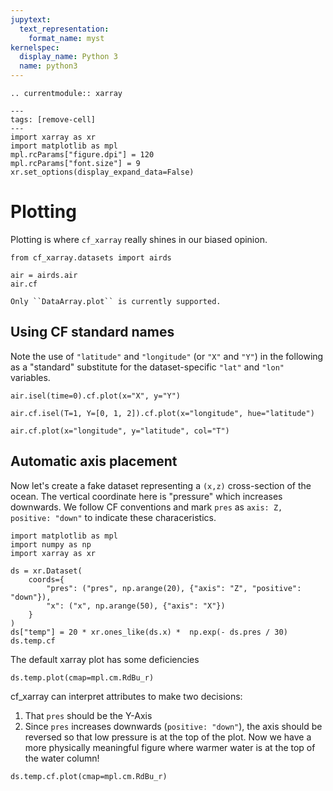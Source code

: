 ```yaml
---
jupytext:
  text_representation:
    format_name: myst
kernelspec:
  display_name: Python 3
  name: python3
---
```


```{eval-rst}
.. currentmodule:: xarray
```

```{code-cell}
---
tags: [remove-cell]
---
import xarray as xr
import matplotlib as mpl
mpl.rcParams["figure.dpi"] = 120
mpl.rcParams["font.size"] = 9
xr.set_options(display_expand_data=False)
```

# Plotting

Plotting is where `cf_xarray` really shines in our biased opinion.

```{code-cell}
from cf_xarray.datasets import airds

air = airds.air
air.cf
```

```{tip}
Only ``DataArray.plot`` is currently supported.
```

## Using CF standard names

Note the use of `"latitude"` and `"longitude"` (or `"X"` and `"Y"`) in the following as a "standard" substitute for the dataset-specific `"lat"` and `"lon"` variables.

```{code-cell}
air.isel(time=0).cf.plot(x="X", y="Y")
```

```{code-cell}
air.cf.isel(T=1, Y=[0, 1, 2]).cf.plot(x="longitude", hue="latitude")
```

```{code-cell}
air.cf.plot(x="longitude", y="latitude", col="T")
```

## Automatic axis placement

Now let's create a fake dataset representing a `(x,z)` cross-section of the ocean. The vertical coordinate here is "pressure" which increases downwards.
We follow CF conventions and mark `pres` as `axis: Z, positive: "down"` to indicate these characeristics.

```{code-cell}
import matplotlib as mpl
import numpy as np
import xarray as xr

ds = xr.Dataset(
    coords={
        "pres": ("pres", np.arange(20), {"axis": "Z", "positive": "down"}),
        "x": ("x", np.arange(50), {"axis": "X"})
    }
)
ds["temp"] = 20 * xr.ones_like(ds.x) *  np.exp(- ds.pres / 30)
ds.temp.cf
```

The default xarray plot has some deficiencies

```{code-cell}
ds.temp.plot(cmap=mpl.cm.RdBu_r)
```

cf_xarray can interpret attributes to make two decisions:

1. That `pres` should be the Y-Axis
1. Since `pres` increases downwards (`positive: "down"`), the axis should be reversed so that low pressure is at the top of the plot.
   Now we have a more physically meaningful figure where warmer water is at the top of the water column!

```{code-cell}
ds.temp.cf.plot(cmap=mpl.cm.RdBu_r)
```

